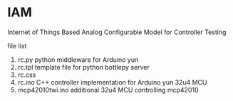 # IAM
Internet of Things Based Analog Configurable Model for Controller Testing

file list
1. rc.py python middleware for Arduino yun
2. rc.tpl template file for python bottlepy server
3. rc.css
4. rc.ino C++ controller implementation for Arduino yun 32u4 MCU 
5. mcp42010twi.ino additional 32u4 MCU controlling mcp42010 
